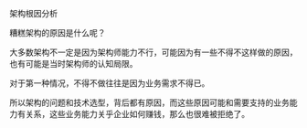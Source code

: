 架构根因分析



糟糕架构的原因是什么呢？

大多数架构不一定是因为架构师能力不行，可能因为有一些不得不这样做的原因，也有可能是当时架构师的认知局限。

对于第一种情况，不得不做往往是因为业务需求不得已。

所以架构的问题和技术选型，背后都有原因，而这些原因可能和需要支持的业务能力有关系，这些业务能力关乎企业如何赚钱，那么也很难被拒绝了。

